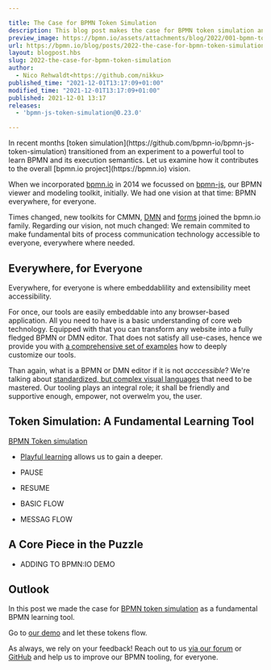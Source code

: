 ```yaml
---

title: The Case for BPMN Token Simulation
description: This blog post makes the case for BPMN token simulation and how it contributes to the overall bpmn.io project vision.
preview_image: https://bpmn.io/assets/attachments/blog/2022/001-bpmn-token-simulation.png
url: https://bpmn.io/blog/posts/2022-the-case-for-bpmn-token-simulation.html
layout: blogpost.hbs
slug: 2022-the-case-for-bpmn-token-simulation
author:
  - Nico Rehwaldt<https://github.com/nikku>
published_time: "2021-12-01T13:17:09+01:00"
modified_time: "2021-12-01T13:17:09+01:00"
published: 2021-12-01 13:17
releases:
  - 'bpmn-js-token-simulation@0.23.0'

---
```


<p class="introduction">
  In recent months [token simulation](https://github.com/bpmn-io/bpmn-js-token-simulation) transitioned from an experiment to a powerful tool to learn BPMN and its execution semantics. Let us examine how it contributes to the overall [bpmn.io project](https://bpmn.io) vision.
</p>

<!-- continue -->

When we incorporated [bpmn.io](https://bpmn.io) in 2014 we focussed on [bpmn-js](https://bpmn.io/toolkit/bpmn-js/), our BPMN viewer and modeling toolkit, initially. We had one vision at that time: BPMN everywhere, for everyone.

Times changed, new toolkits for CMMN, [DMN](http://localhost:9012/toolkit/dmn-js/) and [forms](http://localhost:9012/toolkit/form-js/) joined the bpmn.io family. Regarding our vision, not much changed: We remain commited to make fundamental bits of process communication technology accessible to everyone, everywhere where needed.


## Everywhere, for Everyone

Everywhere, for everyone is where embeddablility and extensibility meet accessibility.

For once, our tools are easily embeddable into any browser-based application. All you need to have is a basic understanding of core web technology. Equipped with that you can transform any website into a fully fledged BPMN or DMN editor. That does not satisfy all use-cases, hence we provide you with [a comprehensive set of examples](https://github.com/bpmn-io/bpmn-js-examples) how to deeply customize our tools.

Than again, what is a BPMN or DMN editor if it is not _acccessible_? We're talking about [standardized, but complex visual languages](https://www.omg.org/intro/TripleCrown.pdf) that need to be mastered. Our tooling plays an integral role; it shall be friendly and supportive enough, empower, not overwelm you, the user.


## Token Simulation: A Fundamental Learning Tool

[BPMN Token simulation]()

* [Playful learning](https://www.gse.harvard.edu/news/19/10/power-playful-learning) allows us to gain a deeper.

* PAUSE
* RESUME
* BASIC FLOW
* MESSAG FLOW


## A Core Piece in the Puzzle

* ADDING TO BPMN:IO DEMO


## Outlook

In this post we made the case for [BPMN token simulation](https://github.com/bpmn-io/bpmn-js-token-simulation) as a fundamental BPMN learning tool.

Go to [our demo](https://demo.bpmn.io?e=1) and let these tokens flow.

As always, we rely on your feedback! Reach out to us [via our forum](https://forum.bpmn.io) or [GitHub](https://github.com/bpmn-io/bpmn-js-token-simulation/issues/new/choose) and help us to improve our BPMN tooling, for everyone.